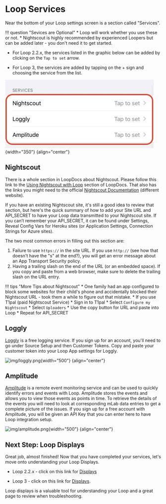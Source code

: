 # Loop Services

Near the bottom of your Loop settings screen is a section called "Services".

!!! question "Sevices are Optional"
    * Loop will work whether you use these or not.
    * Nightscout is highly recommended by experienced Loopers but can be added later - you don't need it to get started.

* For Loop 2.2.x, the services listed in the graphic below can be added by clicking on the `Tap to set` arrow.

* For Loop 3, the services are added by tapping on the &plus; sign and choosing the service from the list.


![img/services.JPG](img/services.JPG){width="350"}
{align="center"}

## Nightscout

There is a whole section in LoopDocs about Nightscout. Please follow this link to the [Using Nightscout with Loop](../../nightscout/overview.md) section of LoopDocs. That also has the links you might need to the official [Nightscout Documentation](https://nightscout.github.io/) (different website).

If you have an existing Nightscout site, it's still a good idea to review that section, but here's the quick summary of how to add your Site URL and API_SECRET to have your Loop data transmitted to your Nightscout site. If you can’t remember your API_SECRET, it can be found under Settings, Reveal Config Vars for Heroku sites (or Application Settings, Connection Strings for Azure sites).

The two most common errors in filling out this section are:

1. Failure to use `https://`  in the site URL.  If you use `http://` (see how that doesn't have the "s" at the end?), you will get an error message about an App Transport Security policy.
2. Having a trailing slash on the end of the URL (or an embedded space). If you copy and paste from a web browser, make sure to delete the trailing slash on the URL entry.

!!! tips "More Tips about Nightscout"
    * One family had an app configured to block some websites for their child's phone and accidentally blocked their Nightscout URL - took them a while to figure out that mistake.
    * If you use T1pal (paid Nightscout Service)
        * Sign in to T1pal
        * Select `Configure my Nightscout`
        * Select `Uploaders`
        * Use the copy button for URL and paste into Loop
        * Repeat for API_SECRET

## Loggly

[Loggly](https://loggly.com) is a free logging service. If you sign up for an account, you'll need to go under Source Setup and then Customer Tokens. Copy and paste your customer token into your Loop App settings for Loggly.

![img/loggly.png](img/loggly.png){width="500"}
{align="center"}

## Amplitude

[Amplitude](https://amplitude.com) is a remote event monitoring service and can be used to quickly identify errors and events with Loop. Amplitude stores the events and allows you to view those events as points in time. To retrieve the details of the events you will need to look at corresponding mLab data entries to get a complete picture of the issues. If you sign up for a free account with Amplitude, you will be given an API Key that you can enter here to have Loop integration setup.

![img/amplitude.png](img/amplitude.png){width="500"}
{align="center"}

## Next Step: Loop Displays

Great job, almost finished! Now that you have completed your services, let's move onto understanding your Loop Displays.

* Loop 2.2.x - click on this link for [Displays](displays.md)

* Loop 3 - click on this link for [Displays](../../loop-3/displays_v3.md). 

Loop displays is a valuable tool for understanding your Loop and a great page to review when troubleshooting.
